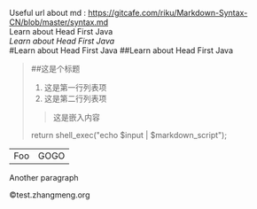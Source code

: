 Useful url about md : https://gitcafe.com/riku/Markdown-Syntax-CN/blob/master/syntax.md  
Learn about Head First Java  
*Learn about Head First Java*  
#Learn about Head First Java
##Learn about Head First Java
>##这是个标题
>
> 1. 这是第一行列表项
> 2. 这是第二行列表项
>
> > 这是嵌入内容
>
> return shell_exec("echo $input | $markdown_script");

<table>
	<tr>
		<td>Foo</td><td>GOGO</td>
	</tr>
</table>

Another paragraph  

&copy;test.zhangmeng.org
